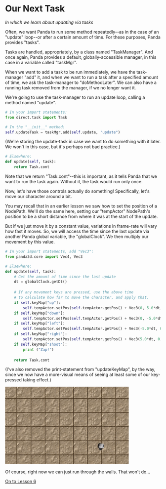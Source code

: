 Our Next Task
=
_In which we learn about updating via tasks_

Often, we want Panda to run some method repeatedly--as in the case of an "update" loop--or after a certain amount of time. For these purposes, Panda provides "tasks".

Tasks are handled, appropriately, by a class named "TaskManager". And once again, Panda provides a default, globally-accessible manager, in this case in a variable called "taskMgr".

When we want to add a task to be run immediately, we have the task-manager "add" it, and when we want to run a task after a specified amount of time, we ask the task-manager to "doMethodLater". We can also have a running task removed from the manager, if we no longer want it.

We're going to use the task-manager to run an update loop, calling a method named "update".

```python
# In your import statements:
from direct.task import Task
```

```python
# In the "__init__" method:
self.updateTask = taskMgr.add(self.update, "update")
```

(We're storing the update-task in case we want to do something with it later. We won't in this case, but it's perhaps not bad practice.)

```python
# Elsewhere:
def update(self, task):
    return Task.cont
```

Note that we return "Task.cont"--this is important, as it tells Panda that we want to run the task again. Without it, the task would run only once.

Now, let's have those controls actually do something! Specifically, let's move our character around a bit.

You may recall that in an earlier lesson we saw how to set the position of a NodePath. We'll do the same here, setting our "tempActor" NodePath's position to be a short distance from where it was at the start of the update.

But if we just move it by a constant value, variations in frame-rate will vary how fast it moves. So, we will access the time since the last update via another Panda global variable, the "globalClock". We then multiply our movement by this value.

```python
# In your import statements, add "Vec3":
from panda3d.core import Vec4, Vec3
```

```python
# Elsewhere:
def update(self, task):
    # Get the amount of time since the last update
    dt = globalClock.getDt()

    # If any movement keys are pressed, use the above time
    # to calculate how far to move the character, and apply that.
    if self.keyMap["up"]:
        self.tempActor.setPos(self.tempActor.getPos() + Vec3(0, 5.0*dt, 0))
    if self.keyMap["down"]:
        self.tempActor.setPos(self.tempActor.getPos() + Vec3(0, -5.0*dt, 0))
    if self.keyMap["left"]:
        self.tempActor.setPos(self.tempActor.getPos() + Vec3(-5.0*dt, 0, 0))
    if self.keyMap["right"]:
        self.tempActor.setPos(self.tempActor.getPos() + Vec3(5.0*dt, 0, 0))
    if self.keyMap["shoot"]:
        print ("Zap!")

    return Task.cont
```

(I've also removed the print-statement from "updateKeyMap", by the way, since we now have a more-visual means of seeing at least some of our key-pressed taking effect.)

![Panda-chan running around due to key-movement](../images/tutMasicKeyMovement.gif "Run run run.")

Of course, right now we can just run through the walls. That won't do...

[On to Lesson 6](../06-collision-detection)
